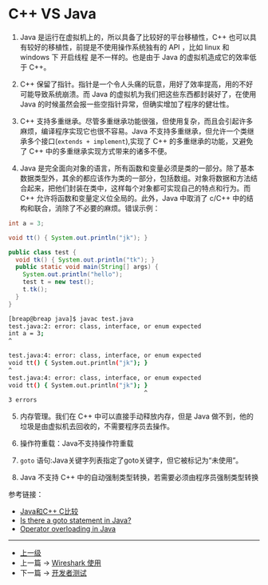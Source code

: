 # C++ VS Java

1. Java 是运行在虚拟机上的，所以具备了比较好的平台移植性，C++ 也可以具有较好的移植性，前提是不使用操作系统独有的 API ，比如 linux 和 windows 下 开启线程 是不一样的。也是由于 Java 的虚拟机造成它的效率低于 C++。

2. C++ 保留了指针。指针是一个令人头痛的玩意，用好了效率提高，用的不好可能导致系统崩溃。而 Java 的虚拟机为我们把这些东西都封装好了，在使用Java 的时候虽然会报一些空指针异常，但确实增加了程序的健壮性。

3. C++ 支持多重继承。尽管多重继承功能很强，但使用复杂，而且会引起许多麻烦，编译程序实现它也很不容易。Java 不支持多重继承，但允许一个类继承多个接口(```extends + implement```),实现了 C++ 的多重继承的功能，又避免了 C++ 中的多重继承实现方式带来的诸多不便。

4. Java 是完全面向对象的语言，所有函数和变量必须是类的一部分。除了基本数据类型外，其余的都应该作为类的一部分，包括数组。对象将数据和方法结合起来，把他们封装在类中，这样每个对象都可实现自己的特点和行为。而 C++ 允许将函数和变量定义位全局的。此外，Java 中取消了 c/C++ 中的结构和联合，消除了不必要的麻烦。错误示例：
```java
int a = 3;

void tt() { System.out.println("jk"); }

public class test {
  void tk() { System.out.println("tk"); }
  public static void main(String[] args) {
    System.out.println("hello");
    test t = new test();
    t.tk();
  }
}
```
```sh
[breap@breap java]$ javac test.java
test.java:2: error: class, interface, or enum expected
int a = 3;
^

test.java:4: error: class, interface, or enum expected
void tt() { System.out.println("jk"); }
^
test.java:4: error: class, interface, or enum expected
void tt() { System.out.println("jk"); }
                                      ^
3 errors
```

5. 内存管理。我们在 C++ 中可以直接手动释放内存，但是 Java 做不到，他的垃圾是由虚拟机去回收的，不需要程序员去操作。

6. 操作符重载：Java不支持操作符重载

7. ```goto``` 语句:Java关键字列表指定了goto关键字，但它被标记为“未使用”。

8. Java 不支持 C++ 中的自动强制类型转换，若需要必须由程序员强制类型转换

参考链接：
* [Java和C++ C比较](https://blog.csdn.net/codingandroid/article/details/8595949)
* [Is there a goto statement in Java?](https://stackoverflow.com/questions/2545103/is-there-a-goto-statement-in-java?utm_medium=organic&utm_source=google_rich_qa&utm_campaign=google_rich_qa)
* [Operator overloading in Java](https://stackoverflow.com/questions/1686699/operator-overloading-in-java/1686714)
---
- [上一级](README.md)
- 上一篇 -> [Wireshark 使用](Wireshark.md)
- 下一篇 -> [开发者测试](developTest.md)
